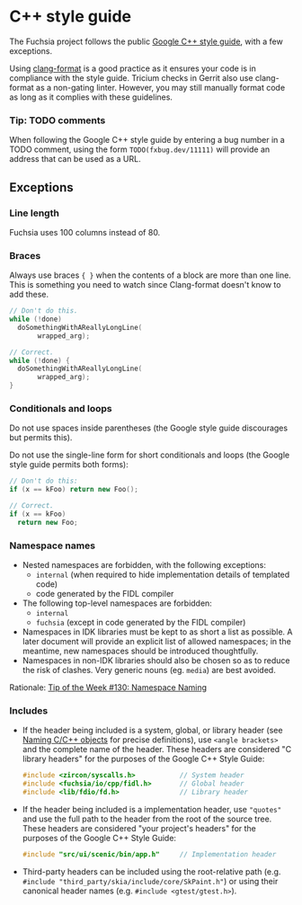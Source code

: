 # C++ style guide

The Fuchsia project follows the public [Google C++ style guide][google-guide], with a
few exceptions.

Using [clang-format][clang-format] is a good practice as it ensures your code is in
compliance with the style guide. Tricium checks in Gerrit also use clang-format as a
non-gating linter. However, you may still manually format code as long as it complies
with these guidelines.

### Tip: TODO comments

When following the Google C++ style guide by entering a bug number in a TODO
comment, using the form `TODO(fxbug.dev/11111)` will provide an address that
can be used as a URL.

## Exceptions

### Line length

Fuchsia uses 100 columns instead of 80.

### Braces

Always use braces `{ }` when the contents of a block are more than one line.
This is something you need to watch since Clang-format doesn't know to add
these.

```cpp
// Don't do this.
while (!done)
  doSomethingWithAReallyLongLine(
       wrapped_arg);

// Correct.
while (!done) {
  doSomethingWithAReallyLongLine(
       wrapped_arg);
}
```


### Conditionals and loops

Do not use spaces inside parentheses (the Google style guide discourages but
permits this).

Do not use the single-line form for short conditionals and loops (the Google
style guide permits both forms):

```cpp
// Don't do this:
if (x == kFoo) return new Foo();

// Correct.
if (x == kFoo)
  return new Foo;
```

### Namespace names

* Nested namespaces are forbidden, with the following exceptions:
  - `internal` (when required to hide implementation details of templated code)
  - code generated by the FIDL compiler
* The following top-level namespaces are forbidden:
  - `internal`
  - `fuchsia` (except in code generated by the FIDL compiler)
* Namespaces in IDK libraries must be kept to as short a list as possible.
  A later document will provide an explicit list of allowed namespaces; in the
  meantime, new namespaces should be introduced thoughtfully.
* Namespaces in non-IDK libraries should also be chosen so as to reduce the risk
  of clashes. Very generic nouns (eg. `media`) are best avoided.

Rationale: [Tip of the Week #130: Namespace Naming][totw-130]

[clang-format]: https://clang.llvm.org/docs/ClangFormat.html
[google-guide]: https://google.github.io/styleguide/cppguide.html
[totw-130]: https://abseil.io/tips/130

### Includes

* If the header being included is a system, global, or library header (see
  [Naming C/C++ objects](naming.md) for precise definitions), use
  `<angle brackets>` and the complete name of the header. These headers are
  considered "C library headers" for the purposes of the Google C++ Style
  Guide:

  ```cpp
  #include <zircon/syscalls.h>           // System header
  #include <fuchsia/io/cpp/fidl.h>       // Global header
  #include <lib/fdio/fd.h>               // Library header
  ```

* If the header being included is a implementation header, use `"quotes"` and
  use the full path to the header from the root of the source tree. These
  headers are considered "your project's headers" for the purposes of the
  Google C++ Style Guide:

  ```cpp
  #include "src/ui/scenic/bin/app.h"     // Implementation header
  ```

* Third-party headers can be included using the root-relative path (e.g.
  `#include "third_party/skia/include/core/SkPaint.h"`) or using their canonical header
  names (e.g. `#include <gtest/gtest.h>`).
